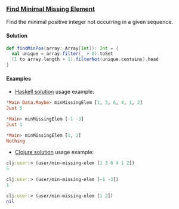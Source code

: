 ### <ins>Find Minimal Missing Element</ins>

Find the minimal positive integer not occurring in a given sequence.

#### Solution

```scala
def findMinPos(array: Array[Int]): Int = {
  val unique = array.filter(_ > 0).toSet
  (1 to array.length + 1).filterNot(unique.contains).head
}
```

#### Examples

- [Haskell solution](Solution.hs) usage example:
```haskell
*Main Data.Maybe> minMissingElem [1, 3, 6, 4, 1, 2]
Just 5

*Main> minMissingElem [-1 -3]
Just 1

*Main> minMissingElem [1, 2]
Nothing
```
- [Clojure solution](solution.clj) usage example:
```clojure
clj:user:> (user/min-missing-elem [1 3 6 4 1 2])
5

clj:user:> (user/min-missing-elem [-1 -3])
1

clj:user:> (user/min-missing-elem [1 2])
nil
```
